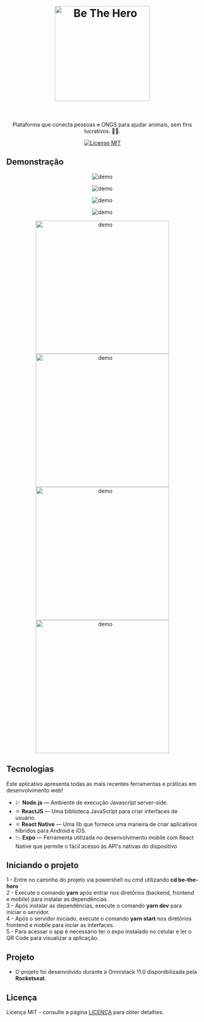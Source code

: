 <h1 align="center">
<br>
  <img src="https://i.imgur.com/N4yVULt.png" alt="Be The Hero" width="250">
<br>
<br>
</h1>

<p align="center">Plataforma que conecta pessoas e ONGS para ajudar animais, sem fins lucrativos.  🐶🧔.</p>

<p align="center">
  <a href="https://opensource.org/licenses/MIT">
    <img src="https://img.shields.io/badge/License-MIT-blue.svg" alt="License MIT">
  </a>
</p>

## Demonstração

<p align="center">
    <img src="https://i.imgur.com/zWqrant.png" alt="demo" height="demo">
</p>
<p align="center">
    <img src="https://i.imgur.com/Ctc9fud.png" alt="demo" height="demo">
</p>
<p align="center">
    <img src="https://i.imgur.com/0xxaDk4.png" alt="demo" height="demo">
</p>
<p align="center">
    <img src="https://i.imgur.com/8fkgHI6.png" alt="demo" height="demo">
</p>
<p align="center">
  <img src="https://i.imgur.com/B9RXJFX.png" alt="demo" height="350">
  <img src="https://i.imgur.com/rtVQb1f.png" alt="demo" height="350">
  <img src="https://i.imgur.com/LUhBIJ5.png" alt="demo" height="350">
  <img src="https://i.imgur.com/r70iBBU.png" alt="demo" height="350">
</p>

## Tecnologias 
[//]: # (Add the features of your project here:)
Este aplicativo apresenta todas as mais recentes ferramentas e práticas em desenvolvimento web!

- 💹 **Node.js** — Ambiente de execução Javascript server-side.
- ⚛️ **ReactJS** — Uma biblioteca JavaScript para criar interfaces de usuário.
- ⚛️ **React Native** — Uma lib que fornece uma maneira de criar aplicativos híbridos para Android e iOS.
- 📉 **Expo** — Ferramenta utilizada no desenvolvimento mobile com React Native que permite o fácil acesso às API's nativas do dispositivo

## Iniciando o projeto

1 - Entre no caminho do projeto via powershell ou cmd utilizando **cd be-the-hero** <br />
2 - Execute o comando **yarn** após entrar nos diretórios (backend, frontend e mobile) para instalar as dependências. <br />
3 - Após instalar as dependências, execute o comando **yarn dev** para iniciar o servidor. <br />
4 - Após o servidor iniciado, execute o comando **yarn start** nos diretórios frontend e mobile para inciar as interfaces. <br />
5 - Para acessar o app é necessário ter o expo instalado no celular e ler o QR Code para visualizar a aplicação.

## Projeto

- O projeto foi desenvolvido durante a Omnistack 11.0 disponibilizada pela **Rocketseat**.

## Licença

Licença MIT - consulte a página [LICENÇA](https://opensource.org/licenses/MIT) para obter detalhes.
